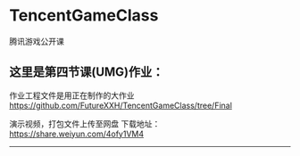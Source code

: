 # TencentGameClass
腾讯游戏公开课

这里是第四节课(UMG)作业：
-------
作业工程文件是用正在制作的大作业 https://github.com/FutureXXH/TencentGameClass/tree/Final


演示视频，打包文件上传至网盘 下载地址：https://share.weiyun.com/4ofy1VM4

-------

